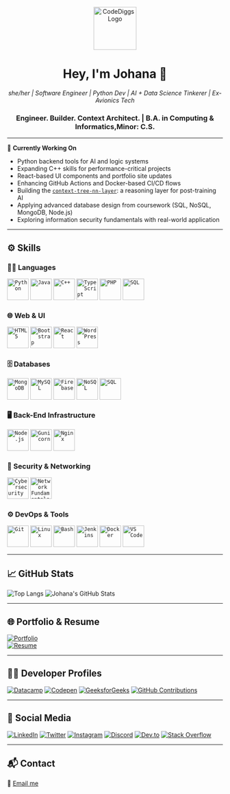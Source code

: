 <p align="center">
  <a href="https://codediggs.com/">
    <img src="https://user-images.githubusercontent.com/46950400/220654810-335ec4ed-86cd-4ed8-b528-f9b5aa82719c.png" width="100" title="CodeDiggs" alt="CodeDiggs Logo" />
  </a>
</p>

<h1 align="center">Hey, I'm Johana 👋</h1>
<p align="center"><i>she/her | Software Engineer | Python Dev | AI + Data Science Tinkerer | Ex-Avionics Tech</i></p>
<h3 align="center">Engineer. Builder. Context Architect. | B.A. in Computing & Informatics,Minor: C.S.</h3>

---

🔭 **Currently Working On**  
- Python backend tools for AI and logic systems  
- Expanding C++ skills for performance-critical projects  
- React-based UI components and portfolio site updates  
- Enhancing GitHub Actions and Docker-based CI/CD flows  
- Building the [`context-tree-nn-layer`](https://github.com/diggty66/context-tree-nn-layer): a reasoning layer for post-training AI  
- Applying advanced database design from coursework (SQL, NoSQL, MongoDB, Node.js)  
- Exploring information security fundamentals with real-world application  

---

## ⚙️ Skills

### 👩‍💻 Languages
<code><img title="Python" height="50" src="https://www.vectorlogo.zone/logos/python/python-ar21.svg"></code>
<code><img title="Java" height="50" src="https://www.vectorlogo.zone/logos/java/java-ar21.svg"></code>
<code><img title="C++" height="50" src="https://cdn.jsdelivr.net/gh/devicons/devicon/icons/cplusplus/cplusplus-original.svg"></code>
<code><img title="TypeScript" height="50" src="https://www.vectorlogo.zone/logos/typescriptlang/typescriptlang-icon.svg"/></code>
<code><img title="PHP" height="50" src="https://www.vectorlogo.zone/logos/php/php-icon.svg"/></code>
<code><img title="SQL" height="50" src="https://cdn.jsdelivr.net/gh/devicons/devicon/icons/mysql/mysql-original-wordmark.svg"/></code>

### 🌐 Web & UI
<code><img title="HTML5" height="50" src="https://www.vectorlogo.zone/logos/w3_html5/w3_html5-icon.svg" /></code>
<code><img title="Bootstrap" height="50" src="https://www.vectorlogo.zone/logos/getbootstrap/getbootstrap-icon.svg" /></code>
<code><img title="React" height="50" src="https://cdn.jsdelivr.net/gh/devicons/devicon/icons/react/react-original.svg" /></code>
<code><img title="WordPress" height="50" src="https://www.vectorlogo.zone/logos/wordpress/wordpress-icon.svg" /></code>

### 🗄️ Databases
<code><img title="MongoDB" height="50" src="https://www.vectorlogo.zone/logos/mongodb/mongodb-icon.svg"/></code>
<code><img title="MySQL" height="50" src="https://www.vectorlogo.zone/logos/mysql/mysql-icon.svg"/></code>
<code><img title="Firebase" height="50" src="https://www.vectorlogo.zone/logos/firebase/firebase-icon.svg"/></code>
<code><img title="NoSQL" height="50" src="https://cdn.jsdelivr.net/gh/devicons/devicon/icons/mongodb/mongodb-original-wordmark.svg"/></code>
<code><img title="SQL" height="50" src="https://cdn.jsdelivr.net/gh/devicons/devicon/icons/mysql/mysql-original-wordmark.svg"/></code>

### 🖥️ Back-End Infrastructure
<code><img title="Node.js" height="50" src="https://cdn.jsdelivr.net/gh/devicons/devicon/icons/nodejs/nodejs-original.svg"/></code>
<code><img title="Gunicorn" height="50" src="https://img.icons8.com/external-tal-revivo-shadow-tal-revivo/48/000000/external-gunicorn-green-unicorn-is-a-python-wsgi-http-server-for-unix-logo-shadow-tal-revivo.png"/></code>
<code><img title="Nginx" height="50" src="https://cdn.jsdelivr.net/gh/devicons/devicon/icons/nginx/nginx-original.svg"/></code>

### 🔐 Security & Networking
<code><img title="Cybersecurity" height="50" src="https://cdn.jsdelivr.net/gh/devicons/devicon/icons/linux/linux-original.svg"/></code>
<code><img title="Network Fundamentals" height="50" src="https://cdn.jsdelivr.net/gh/devicons/devicon/icons/apache/apache-original-wordmark.svg"/></code>

### ⚙️ DevOps & Tools
<code><img title="Git" height="50" src="https://www.vectorlogo.zone/logos/git-scm/git-scm-icon.svg"/></code>
<code><img title="Linux" height="50" src="https://www.vectorlogo.zone/logos/linux/linux-icon.svg"/></code>
<code><img title="Bash" height="50" src="https://www.vectorlogo.zone/logos/gnu_bash/gnu_bash-icon.svg"/></code>
<code><img title="Jenkins" height="50" src="https://www.vectorlogo.zone/logos/jenkins/jenkins-icon.svg"/></code>
<code><img title="Docker" height="50" src="https://cdn.jsdelivr.net/gh/devicons/devicon/icons/docker/docker-original.svg"/></code>
<code><img title="VS Code" height="50" src="https://www.vectorlogo.zone/logos/visualstudio_code/visualstudio_code-icon.svg"/></code>

---

## 📈 GitHub Stats

![Top Langs](https://github-readme-stats.vercel.app/api/top-langs/?username=diggty66&layout=compact&theme=tokyonight&hide_border=true)
![Johana's GitHub Stats](https://github-readme-stats.vercel.app/api?username=diggty66&show_icons=true&theme=tokyonight&hide_border=true)

---

## 🌐 Portfolio & Resume

[![Portfolio](https://img.shields.io/badge/Website-Codediggs.com-blue?style=flat&logo=google-chrome)](https://codediggs.com)  
[![Resume](https://img.shields.io/badge/Resume-Download-green?style=flat&logo=read-the-docs)](https://codediggs.com/resume/)

---

## 👨‍💻 Developer Profiles

[![Datacamp](https://img.shields.io/badge/-Datacamp-05122A?style=flat&logo=datacamp)](https://app.datacamp.com/profile/codediggs)
[![Codepen](https://img.shields.io/badge/-Codepen-000?style=flat&logo=codepen)](https://codepen.io/diggty66)
[![GeeksforGeeks](https://img.shields.io/badge/-GeeksforGeeks-14BF96?style=flat&logo=geeksforgeeks)](https://auth.geeksforgeeks.org/user/diggty66)
[![GitHub Contributions](https://img.shields.io/badge/OpenSource-Contributions-blue?style=flat&logo=github)](https://github.com/pulls?q=is%3Apr+author%3Adiggty66)

---

## 🔗 Social Media

[![LinkedIn](https://img.shields.io/badge/-LinkedIn-blue?style=flat&logo=linkedin)](https://www.linkedin.com/in/diggty66/)
[![Twitter](https://img.shields.io/badge/-Twitter-1DA1F2?style=flat&logo=twitter)](https://twitter.com/CodeDiggs/)
[![Instagram](https://img.shields.io/badge/-Instagram-E4405F?style=flat&logo=instagram)](https://www.instagram.com/diggty66/)
[![Discord](https://img.shields.io/badge/-Discord-5865F2?style=flat&logo=discord)](https://discordapp.com/users/343414282698096650/)
[![Dev.to](https://img.shields.io/badge/-Dev.to-0A0A0A?style=flat&logo=devdotto)](https://dev.to/diggty66)
[![Stack Overflow](https://img.shields.io/badge/-StackOverflow-FE7A16?style=flat&logo=stackoverflow)](https://stackoverflow.com/users/10963792/diggty66)

---

## 📬 Contact

💌 [Email me](mailto:CodeDiggs@gmail.com?subject=GitHub%20Inquiry)
